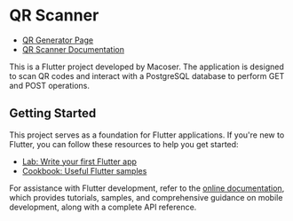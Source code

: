 # QR Scanner

- [QR Generator Page](https://es.qr-code-generator.com/)
- [QR Scanner Documentation](https://pub.dev/packages/qr_code_scanner)

This is a Flutter project developed by Macoser. The application is designed to scan QR codes and interact with a PostgreSQL database to perform GET and POST operations.

## Getting Started

This project serves as a foundation for Flutter applications. If you're new to Flutter, you can follow these resources to help you get started:

- [Lab: Write your first Flutter app](https://docs.flutter.dev/get-started/codelab)
- [Cookbook: Useful Flutter samples](https://docs.flutter.dev/cookbook)

For assistance with Flutter development, refer to the [online documentation](https://docs.flutter.dev/), which provides tutorials, samples, and comprehensive guidance on mobile development, along with a complete API reference.
